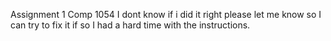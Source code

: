 Assignment 1 Comp 1054
I dont know if i did it right please let me know so I can try to fix it if so I had a hard time with the instructions.
